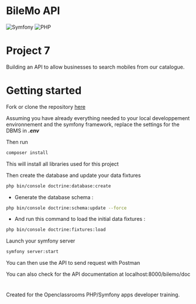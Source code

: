 # BileMo API

![Symfony](https://img.shields.io/badge/symfony-%23000000.svg?style=for-the-badge&logo=symfony&logoColor=white)
![PHP](https://img.shields.io/badge/php-%23777BB4.svg?style=for-the-badge&logo=php&logoColor=white)

# Project 7

Building an API to allow businesses to search mobiles from our catalogue.

# Getting started

Fork or clone the repository [here](https://github.com/BenjVA/BileMoAPI)

Assuming you have already everything needed to your local developpement environnement and the symfony framework, replace the settings for the DBMS in ***.env***

Then run 
```bash
composer install
```
This will install all libraries used for this project

Then create the database and update your data fixtures


```bash
php bin/console doctrine:database:create
```
- Generate the database schema :
```bash
php bin/console doctrine:schema:update --force
```
- And run this command to load the initial data fixtures :
```bash
php bin/console doctrine:fixtures:load
```

Launch your symfony server
```bash
symfony server:start
```

You can then use the API to send request with Postman

You can also check for the API documentation at localhost:8000/bilemo/doc

#
Created for the Openclassrooms PHP/Symfony apps developer training.
